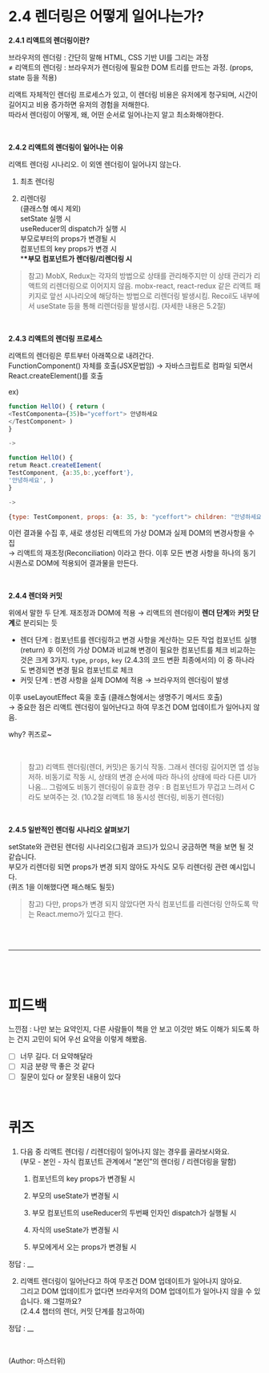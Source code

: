 # 2.4 렌더링은 어떻게 일어나는가?

**2.4.1 리액트의 렌더링이란?**

브라우저의 렌더링 : 간단히 말해 HTML, CSS 기반 UI를 그리는 과정  
≠ 리액트의 렌더링 : 브라우저가 렌더링에 필요한 DOM 트리를 만드는 과정. (props, state 등을 적용)

리액트 자체적인 렌더링 프로세스가 있고, 이 렌더링 비용은 유저에게 청구되며, 시간이 길어지고 비용 증가하면 유저의 경험을 저해한다.  
따라서 렌더링이 어떻게, 왜, 어떤 순서로 일어나는지 알고 최소화해야한다.

<br>

**2.4.2 리액트의 렌더링이 일어나는 이유**

리액트 렌더링 시나리오. 이 외엔 렌더링이 일어나지 않는다.

1. 최초 렌더링

2. 리렌더링  
   (클래스형 예시 제외)  
   setState 실행 시  
   useReducer의 dispatch가 실행 시  
   부모로부터의 props가 변경될 시  
   컴포넌트의 key props가 변경 시  
   \***\*부모 컴포넌트가 렌더링/리렌더링 시**

> 참고)
> MobX, Redux는 각자의 방법으로 상태를 관리해주지만 이 상태 관리가 리액트의 리렌더링으로 이어지지 않음. mobx-react, react-redux 같은 리액트 패키지로 앞선 시나리오에 해당하는 방법으로 리렌더링 발생시킴.
> Recoil도 내부에서 useState 등을 통해 리렌더링을 발생시킴. (자세한 내용은 5.2절)

<br>

**2.4.3 리액트의 렌더링 프로세스**

리액트의 렌더링은 루트부터 아래쪽으로 내려간다.  
FunctionComponent() 자체를 호출(JSX문법임) → 자바스크립트로 컴파일 되면서 React.createElement()를 호출

ex)

```jsx
function HellO() { return (
<TestComponenta={35)b="yceffort"> 안녕하세요
</TestComponent> )
}

->

function HellO() {
retum React.createEIement(
TestComponent, {a:35,b:,yceffort'},
'안녕하세요', )
}

->

{type: TestComponent, props: {a: 35, b: "yceffort"> children: "안녕하세요"})
```

이런 결과물 수집 후, 새로 생성된 리액트의 가상 DOM과 실제 DOM의 변경사항을 수집  
→ 리액트의 재조정(Reconciliation) 이라고 한다. 이후 모든 변경 사항을 하나의 동기 시퀀스로 DOM에 적용되어 결과물을 만든다.

<br>

**2.4.4 렌더와 커밋**

위에서 말한 두 단계. 재조정과 DOM에 적용 → 리액트의 렌더링이 **렌더 단계**와 **커밋 단계**로 분리되는 듯

- 렌더 단계 : 컴포넌트를 렌더링하고 변경 사항을 계산하는 모든 작업
  컴포넌트 실행 (return) 후 이전의 가상 DOM과 비교해 변경이 필요한 컴포넌트를 체크
  비교하는 것은 크게 3가지. `type`, `props`, `key` (2.4.3의 코드 변환 최종에서의)
  이 중 하나라도 변경되면 변경 필요 컴포넌트로 체크
- 커밋 단계 : 변경 사항을 실제 DOM에 적용 → 브라우저의 렌더링이 발생

이후 useLayoutEffect 훅을 호출 (클래스형에서는 생명주기 메서드 호출)  
→ 중요한 점은 리액트 렌더링이 일어난다고 하여 무조건 DOM 업데이트가 일어나지 않음.

why? 퀴즈로~

<br>

> 참고)
> 리액트 렌더링(렌더, 커밋)은 동기식 작동. 그래서 렌더링 길어지면 앱 성능 저하.
> 비동기로 작동 시, 상태의 변경 순서에 따라 하나의 상태에 따라 다른 UI가 나옴…
> 그럼에도 비동기 렌더링이 유효한 경우 : B 컴포넌트가 무겁고 느려서 C라도 보여주는 것.
> (10.2절 리액트 18 동시성 렌더링, 비동기 렌더링)

<br>

**2.4.5 일반적인 렌더링 시나리오 살펴보기**

setState와 관련된 렌더링 시나리오(그림과 코드)가 있으니 궁금하면 책을 보면 될 것 같습니다.  
부모가 리렌더링 되면 props가 변경 되지 않아도 자식도 모두 리렌더링 관련 예시입니다.  
(퀴즈 1을 이해했다면 패스해도 될듯)

> 참고)
> 다만, props가 변경 되지 않았다면 자식 컴포넌트를 리렌더링 안하도록 막는 React.memo가 있다고 한다.

<br>
<br>

---

<br>
<br>

# 피드백

느낀점 : 나만 보는 요약인지, 다른 사람들이 책을 안 보고 이것만 봐도 이해가 되도록 하는 건지 고민이 되어 우선 요약을 이렇게 해봤음.

- [ ] 너무 길다. 더 요약해달라
- [ ] 지금 분량 딱 좋은 것 같다
- [ ] 질문이 있다 or 잘못된 내용이 있다

<br>

# 퀴즈

1. 다음 중 리액트 렌더링 / 리렌더링이 일어나지 않는 경우를 골라보시와요.  
   (부모 - 본인 - 자식 컴포넌트 관계에서 “본인”의 렌더링 / 리렌더링을 말함)

   1. 컴포넌트의 key props가 변경될 시

   2. 부모의 useState가 변경될 시

   3. 부모 컴포넌트의 useReducer의 두번째 인자인 dispatch가 실행될 시

   4. 자식의 useState가 변경될 시

   5. 부모에게서 오는 props가 변경될 시

정답 : \_\_

2.  리액트 렌더링이 일어난다고 하여 무조건 DOM 업데이트가 일어나지 않아요.  
    그리고 DOM 업데이트가 없다면 브라우저의 DOM 업데이트가 일어나지 않을 수 있습니다. 왜 그럴까요?  
    (2.4.4 챕터의 렌더, 커밋 단계를 참고하여)

정답 : \_\_

<br>

(Author: 마스터위)
